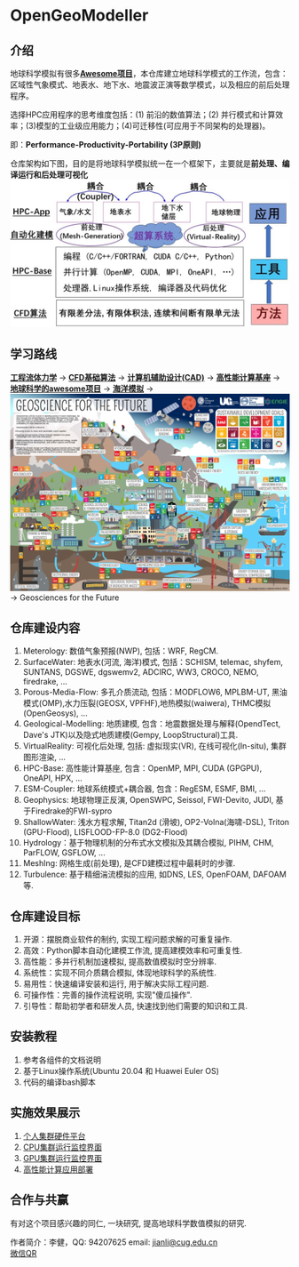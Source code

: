 # OpenGeoModeller

## 介绍

地球科学模拟有很多[**Awesome项目**](https://gitee.com/lijian-cug/awesome-geosciences)，本仓库建立地球科学模式的工作流，包含：区域性气象模式、地表水、地下水、地震波正演等数学模式，以及相应的前后处理程序。

选择HPC应用程序的思考维度包括：(1) 前沿的数值算法；(2) 并行模式和计算效率；(3)模型的工业级应用能力；(4)可迁移性(可应用于不同架构的处理器)。

即：**Performance-Productivity-Portability (3P原则)**

仓库架构如下图，目的是将地球科学模拟统一在一个框架下，主要就是**前处理、编译运行和后处理可视化**
![仓库架构](./HPC-Base/仓库架构.jpg)

## 学习路线

[**工程流体力学**](https://gitee.com/lijian-cug/fluid-dynamics-course-cug)  -> 
[**CFD基础算法**](https://gitee.com/lijian-cug/cfd-course-cug) -> 
[**计算机辅助设计(CAD)**](https://gitee.com/lijian-cug/pre-surface-water) -> 
[**高性能计算基座**](https://gitee.com/lijian-cug/kunpeng-competition-2022) ->
[**地球科学的awesome项目**](https://gitee.com/lijian-cug/awesome-geosciences) ->
[**海洋模拟**](https://gitee.com/lijian-cug/ocean-modeling-course-cug) ->
![**Geosciences-for-the-Future**](./HPC-Base/Geoscience-for-the-Future.jpg) -> Geosciences for the Future

## 仓库建设内容

1.  Meterology: 数值气象预报(NWP), 包括：WRF, RegCM.
2.  SurfaceWater: 地表水(河流, 海洋)模式, 包括：SCHISM, telemac, shyfem, SUNTANS, DGSWE, dgswemv2, ADCIRC, WW3, CROCO, NEMO, firedrake, ...
3.  Porous-Media-Flow: 多孔介质流动, 包括：MODFLOW6, MPLBM-UT, 黑油模式(OMP),水力压裂(GEOSX, VPFHF),地热模拟(waiwera), THMC模拟(OpenGeosys), ...
4.	Geological-Modelling: 地质建模, 包含：地震数据处理与解释(OpendTect, Dave's JTK)以及隐式地质建模(Gempy, LoopStructural)工具.
5.  VirtualReality: 可视化后处理, 包括: 虚拟现实(VR), 在线可视化(In-situ), 集群图形渲染, ...
6.  HPC-Base: 高性能计算基座, 包含：OpenMP, MPI, CUDA (GPGPU), OneAPI, HPX, ...
7.  ESM-Coupler: 地球系统模式+耦合器, 包含：RegESM, ESMF, BMI, ...
8.  Geophysics: 地球物理正反演, OpenSWPC, Seissol, FWI-Devito, JUDI, 基于Firedrake的FWI-sypro
9. ShallowWater: 浅水方程求解, Titan2d (滑坡), OP2-Volna(海啸-DSL), Triton (GPU-Flood), LISFLOOD-FP-8.0 (DG2-Flood)
10. Hydrology：基于物理机制的分布式水文模拟及其耦合模拟, PIHM, CHM, ParFLOW, GSFLOW, ...
11. MeshIng: 网格生成(前处理), 是CFD建模过程中最耗时的步骤.
12. Turbulence: 基于精细湍流模拟的应用, 如DNS, LES, OpenFOAM, DAFOAM等.

## 仓库建设目标

1.  开源：摆脱商业软件的制约, 实现工程问题求解的可重复操作.
2.  高效：Python脚本自动化建模工作流, 提高建模效率和可重复性.
3.  高性能：多并行机制加速模拟, 提高数值模拟时空分辨率.
4.  系统性：实现不同介质耦合模拟, 体现地球科学的系统性.
5.  易用性：快速编译安装和运行, 用于解决实际工程问题.
6.  可操作性：完善的操作流程说明, 实现"傻瓜操作".
7.  引导性：帮助初学者和研发人员, 快速找到他们需要的知识和工具.

## 安装教程

1.  参考各组件的文档说明
2.  基于Linux操作系统(Ubuntu 20.04 和 Huawei Euler OS)
3.  代码的编译bash脚本

## 实施效果展示

1.  [个人集群硬件平台](./HPC-Base/Ubuntu20.04-Cluster/我的集群照片.jpg)
2.  [CPU集群运行监控界面](./HPC-Base/Ubuntu20.04-Cluster/media/image7.png)
3.  [GPU集群运行监控界面](./HPC-Base/Ubuntu20.04-Cluster/media/image13.png)
4.  [高性能计算应用部署](./HPC-Base/opengeomodeller-build.png)

## 合作与共赢

有对这个项目感兴趣的同仁, 一块研究, 提高地球科学数值模拟的研究.

作者简介：李健，QQ: 94207625        	email: jianli@cug.edu.cn   
		  [微信QR](./HPC-Base/QR-code.png)
